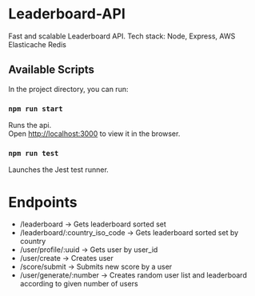 # Leaderboard-API
Fast and scalable Leaderboard API. Tech stack: Node, Express, AWS Elasticache Redis

## Available Scripts

In the project directory, you can run:

### `npm run start`

Runs the api.<br />
Open [http://localhost:3000](http://localhost:3000) to view it in the browser.

### `npm run test`

Launches the Jest test runner.<br />

# Endpoints
- /leaderboard -> Gets leaderboard sorted set
- /leaderboard/:country_iso_code -> Gets leaderboard sorted set by country
- /user/profile/:uuid -> Gets user by user_id
- /user/create -> Creates user
- /score/submit -> Submits new score by a user
- /user/generate/:number -> Creates random user list and leaderboard according to given number of users

